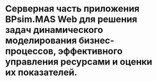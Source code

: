 # Серверная часть приложения BPsim.MAS Web для решения задач динамического моделирования бизнес-процессов, эффективного управления ресурсами и оценки их показателей.
